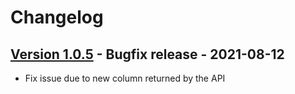 # Changelog

## [Version 1.0.5](https://github.com/dataiku/dss-plugin-azure-ad-sync/releases/tag/v1.0.5) - Bugfix release - 2021-08-12

- Fix issue due to new column returned by the API

